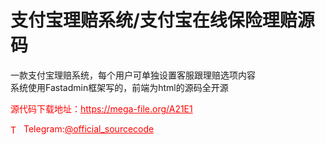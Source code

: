 # 支付宝理赔系统/支付宝在线保险理赔源码

一款支付宝理赔系统，每个用户可单独设置客服跟理赔选项内容<br>系统使用Fastadmin框架写的，前端为html的源码全开源<br>


<p style="color: red;">源代码下载地址：<a href="https://mega-file.org/A21E1" style="color: red;">https://mega-file.org/A21E1</a></p><p style="color: red;"><img src="https://cdn-icons-png.flaticon.com/512/2111/2111646.png" alt="Telegram Icon" style="width: 16px; vertical-align: middle; margin-right: 5px;">Telegram:<a href="https://t.me/official_sourcecode" style="color: red;">@official_sourcecode</a></p>